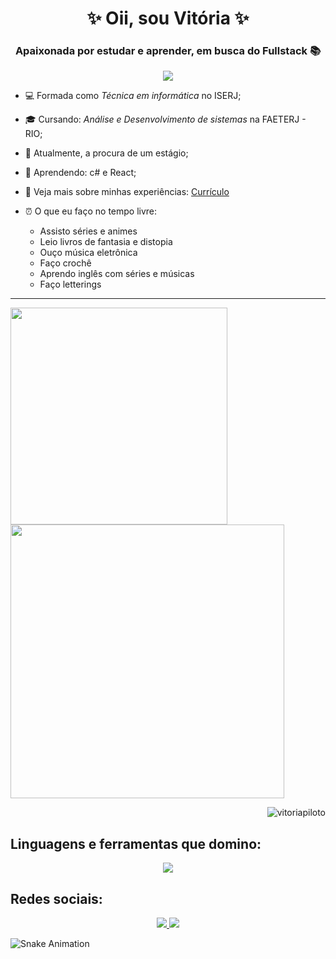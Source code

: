 <h1 align="center">✨ Oii, sou Vitória ✨</h1>

<h3 align="center">Apaixonada por estudar e aprender, em busca do Fullstack 📚</h3>
<p align="center">
<img src="https://media.giphy.com/media/137EaR4vAOCn1S/giphy.gif" >
</p>
  
- 💻 Formada como _Técnica em informática_ no ISERJ;

- 🎓 Cursando: _Análise e Desenvolvimento de sistemas_ na FAETERJ - RIO;

- 🔭 Atualmente, a procura de um estágio;

- 🌱 Aprendendo: c# e React;

- 📄 Veja mais sobre minhas experiências: [Currículo](https://drive.google.com/file/d/1x9_G7-FU6lMjNBGQr2bVFp8wjO_1DyuJ/view?usp=sharing)

- ⏰ O que eu faço no tempo livre: 
  - Assisto séries e animes 
  - Leio livros de fantasia e distopia 
  - Ouço música eletrônica 
  - Faço crochê
  - Aprendo inglês com séries e músicas
  - Faço letterings
<hr>
<a href="https://github.com/VitoriaPiloto/studies-react">
<img align="center" width="347px" src="https://github-readme-stats.vercel.app/api/top-langs/?username=VitoriaPiloto&hide=Handlebars,SCSS,HTML&theme=radical&layout=compact" />
</a>
<a href="https://github.com/VitoriaPiloto/studies-react">
  <img align="center" width="438px" src="https://github-readme-stats.vercel.app/api/pin/?username=VitoriaPiloto&repo=studies-react&theme=radical" />
</a>
<p align="right"> <img src="https://komarev.com/ghpvc/?username=vitoriapiloto&label=Profile%20views&color=650094&style=flat" alt="vitoriapiloto" /> </p>

## Linguagens e ferramentas que domino:

<p align="center">
  <a href="https://skillicons.dev">
    <img src="https://skillicons.dev/icons?i=bootstrap,c,css,js,figma,java,md,mysql,netlify,ps,php,react,replit,stackoverflow,vscode&theme=dark&perline=6" />
  </a>
</p>

## Redes sociais:
<p align="center">
<a href="https://www.linkedin.com/in/vitoriapiloto/" target="blank"> <img src="https://skillicons.dev/icons?i=linkedin&theme=dark" /> </a>
<a href="https://instagram.com/vitoriampr" target="blank"><img src="https://skillicons.dev/icons?i=instagram&theme=dark" /></a>
</p>

![Snake Animation](https://github.com/VitoriaPiloto/blob/output/github-contribution-grid-snake.svg)
